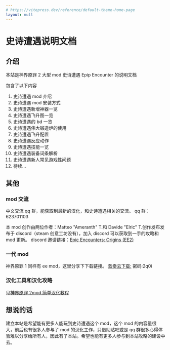 ```yaml
---
# https://vitepress.dev/reference/default-theme-home-page
layout: null
---
```


# 史诗遭遇说明文档

## 介绍

本站是神界原罪 2 大型 mod 史诗遭遇 Epip Encounter 的说明文档

包含了以下内容

1. 史诗遭遇 mod 介绍
2. 史诗遭遇 mod 安装方式
3. 史诗遭遇新增神器一览
4. 史诗遭遇飞升图一览
5. 史诗遭遇的 bd 一览
6. 史诗遭遇伟大锻造炉的使用
7. 史诗遭遇飞升配置
8. 史诗遭遇反应动作
9. 史诗遭遇技能一览
10. 史诗遭遇装备词条解析
11. 史诗遭遇新人常见游戏性问题
12. 待续...

## 其他

### mod 交流

中文交流 qq 群，能获取到最新的汉化，和史诗遭遇相关的交流。
qq 群：623701103

本 mod 创作由两位作者：Matteo "Ameranth" T.和 Davide "Elric" T.创作发布发布于 discord（steam 创意工坊没有），加入 discord 可以获取到一手的攻略和 mod 更新。
discord 邀请链接：[Epic Encounters: Origins (EE2)](https://discord.gg/Z3k7xuzDfq)

### 一代 mod

神界原罪 1 同样有 ee mod，这里分享下下载链接。
[蓝奏云下载:](https://wwp.lanzoum.com/i2M8t1s0y1te) 密码:2q0i

### 汉化工具和汉化攻略

见[神界原罪 2mod 简单汉化教程](https://www.bilibili.com/video/BV1Cm4y1m7ND/?spm_id_from=333.999.0.0)

## 想说的话

建立本站是希望能有更多人能玩到史诗遭遇这个 mod，这个 mod 的内容量很大，前后也有很多人参与了 mod 的汉化工作，只借助贴吧或是 qq 群很多心得体验难以分享给所有人，因此有了本站。希望也能有更多人参与到本站攻略的建设中去。
